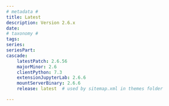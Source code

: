 ```yaml
---
# metadata # 
title: Latest
description: Version 2.6.x 
date: 
# taxonomy #
tags:
series:
seriesPart:
cascade:
    latestPatch: 2.6.56
    majorMinor: 2.6
    clientPython: 7.3
    extensionJupyterLab: 2.6.6
    mountServerBinary: 2.6.6
    release: latest  # used by sitemap.xml in themes folder

---
```

